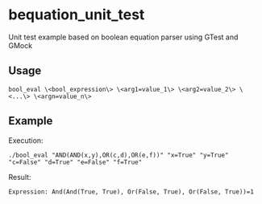 # bequation_unit_test
Unit test example based on boolean equation parser using GTest and GMock

## Usage

`bool_eval \<bool_expression\> \<arg1=value_1\> \<arg2=value_2\> \<...\> \<argn=value_n\>`

## Example

Execution:

`./bool_eval "AND(AND(x,y),OR(c,d),OR(e,f))" "x=True" "y=True" "c=False" "d=True" "e=False" "f=True"`

Result:

`Expression: And(And(True, True), Or(False, True), Or(False, True))=1`
